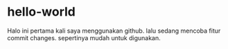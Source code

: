 # hello-world

Halo ini pertama kali saya menggunakan github.
lalu sedang mencoba fitur commit changes.
sepertinya mudah untuk digunakan.
